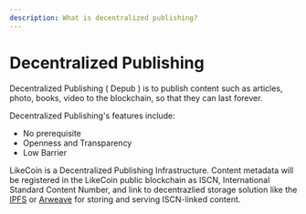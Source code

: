 ```yaml
---
description: What is decentralized publishing?
---
```


# Decentralized Publishing

Decentralized Publishing \( Depub \) is to publish content such as articles, photo, books, video to the blockchain, so that they can last forever.

Decentralized Publishing's features include:

* No prerequisite
* Openness and Transparency
* Low Barrier

LikeCoin is a Decentralized Publishing Infrastructure.  Content metadata will be registered in the LikeCoin public blockchain as ISCN, International Standard Content Number, and link to decentrazlied storage solution like the [IPFS](https://medium.com/u/30a067dbeb93) or [Arweave](https://medium.com/u/6dc77d82a3ce) for storing and serving ISCN-linked content.

